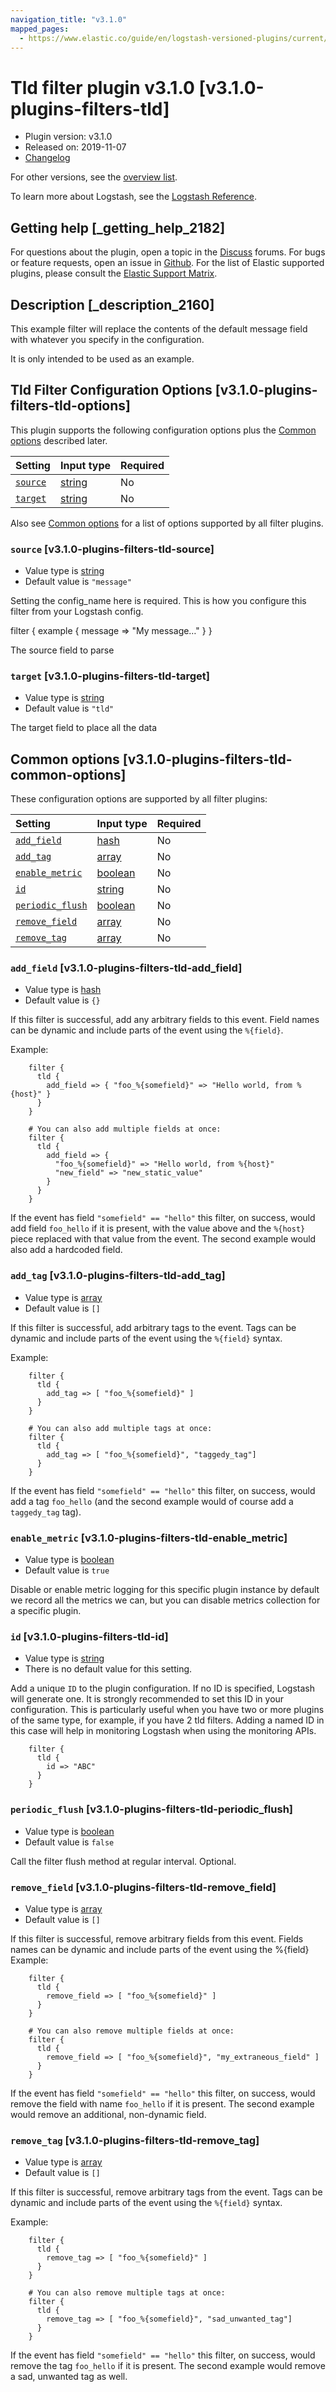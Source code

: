 ```yaml
---
navigation_title: "v3.1.0"
mapped_pages:
  - https://www.elastic.co/guide/en/logstash-versioned-plugins/current/v3.1.0-plugins-filters-tld.html
---
```


# Tld filter plugin v3.1.0 [v3.1.0-plugins-filters-tld]

* Plugin version: v3.1.0
* Released on: 2019-11-07
* [Changelog](https://github.com/logstash-plugins/logstash-filter-tld/blob/v3.1.0/CHANGELOG.md)

For other versions, see the [overview list](filter-tld-index.md).

To learn more about Logstash, see the [Logstash Reference](https://www.elastic.co/guide/en/logstash/current/index.html).

## Getting help [_getting_help_2182]

For questions about the plugin, open a topic in the [Discuss](http://discuss.elastic.co) forums. For bugs or feature requests, open an issue in [Github](https://github.com/logstash-plugins/logstash-filter-tld). For the list of Elastic supported plugins, please consult the [Elastic Support Matrix](https://www.elastic.co/support/matrix#matrix_logstash_plugins).

## Description [_description_2160]

This example filter will replace the contents of the default message field with whatever you specify in the configuration.

It is only intended to be used as an example.

## Tld Filter Configuration Options [v3.1.0-plugins-filters-tld-options]

This plugin supports the following configuration options plus the [Common options](v3-1-0-plugins-filters-tld.md#v3.1.0-plugins-filters-tld-common-options) described later.

| Setting | Input type | Required |
| :- | :- | :- |
| [`source`](v3-1-0-plugins-filters-tld.md#v3.1.0-plugins-filters-tld-source) | [string](/lsr/value-types.md#string) | No |
| [`target`](v3-1-0-plugins-filters-tld.md#v3.1.0-plugins-filters-tld-target) | [string](/lsr/value-types.md#string) | No |

Also see [Common options](v3-1-0-plugins-filters-tld.md#v3.1.0-plugins-filters-tld-common-options) for a list of options supported by all filter plugins.

### `source` [v3.1.0-plugins-filters-tld-source]

* Value type is [string](/lsr/value-types.md#string)
* Default value is `"message"`

Setting the config\_name here is required. This is how you configure this filter from your Logstash config.

filter { example { message ⇒ "My message…" } }

The source field to parse

### `target` [v3.1.0-plugins-filters-tld-target]

* Value type is [string](/lsr/value-types.md#string)
* Default value is `"tld"`

The target field to place all the data

## Common options [v3.1.0-plugins-filters-tld-common-options]

These configuration options are supported by all filter plugins:

| Setting | Input type | Required |
| :- | :- | :- |
| [`add_field`](v3-1-0-plugins-filters-tld.md#v3.1.0-plugins-filters-tld-add_field) | [hash](/lsr/value-types.md#hash) | No |
| [`add_tag`](v3-1-0-plugins-filters-tld.md#v3.1.0-plugins-filters-tld-add_tag) | [array](/lsr/value-types.md#array) | No |
| [`enable_metric`](v3-1-0-plugins-filters-tld.md#v3.1.0-plugins-filters-tld-enable_metric) | [boolean](/lsr/value-types.md#boolean) | No |
| [`id`](v3-1-0-plugins-filters-tld.md#v3.1.0-plugins-filters-tld-id) | [string](/lsr/value-types.md#string) | No |
| [`periodic_flush`](v3-1-0-plugins-filters-tld.md#v3.1.0-plugins-filters-tld-periodic_flush) | [boolean](/lsr/value-types.md#boolean) | No |
| [`remove_field`](v3-1-0-plugins-filters-tld.md#v3.1.0-plugins-filters-tld-remove_field) | [array](/lsr/value-types.md#array) | No |
| [`remove_tag`](v3-1-0-plugins-filters-tld.md#v3.1.0-plugins-filters-tld-remove_tag) | [array](/lsr/value-types.md#array) | No |

### `add_field` [v3.1.0-plugins-filters-tld-add_field]

* Value type is [hash](/lsr/value-types.md#hash)
* Default value is `{}`

If this filter is successful, add any arbitrary fields to this event. Field names can be dynamic and include parts of the event using the `%{field}`.

Example:

```
    filter {
      tld {
        add_field => { "foo_%{somefield}" => "Hello world, from %{host}" }
      }
    }
```

```
    # You can also add multiple fields at once:
    filter {
      tld {
        add_field => {
          "foo_%{somefield}" => "Hello world, from %{host}"
          "new_field" => "new_static_value"
        }
      }
    }
```

If the event has field `"somefield" == "hello"` this filter, on success, would add field `foo_hello` if it is present, with the value above and the `%{host}` piece replaced with that value from the event. The second example would also add a hardcoded field.

### `add_tag` [v3.1.0-plugins-filters-tld-add_tag]

* Value type is [array](/lsr/value-types.md#array)
* Default value is `[]`

If this filter is successful, add arbitrary tags to the event. Tags can be dynamic and include parts of the event using the `%{field}` syntax.

Example:

```
    filter {
      tld {
        add_tag => [ "foo_%{somefield}" ]
      }
    }
```

```
    # You can also add multiple tags at once:
    filter {
      tld {
        add_tag => [ "foo_%{somefield}", "taggedy_tag"]
      }
    }
```

If the event has field `"somefield" == "hello"` this filter, on success, would add a tag `foo_hello` (and the second example would of course add a `taggedy_tag` tag).

### `enable_metric` [v3.1.0-plugins-filters-tld-enable_metric]

* Value type is [boolean](/lsr/value-types.md#boolean)
* Default value is `true`

Disable or enable metric logging for this specific plugin instance by default we record all the metrics we can, but you can disable metrics collection for a specific plugin.

### `id` [v3.1.0-plugins-filters-tld-id]

* Value type is [string](/lsr/value-types.md#string)
* There is no default value for this setting.

Add a unique `ID` to the plugin configuration. If no ID is specified, Logstash will generate one. It is strongly recommended to set this ID in your configuration. This is particularly useful when you have two or more plugins of the same type, for example, if you have 2 tld filters. Adding a named ID in this case will help in monitoring Logstash when using the monitoring APIs.

```
    filter {
      tld {
        id => "ABC"
      }
    }
```

### `periodic_flush` [v3.1.0-plugins-filters-tld-periodic_flush]

* Value type is [boolean](/lsr/value-types.md#boolean)
* Default value is `false`

Call the filter flush method at regular interval. Optional.

### `remove_field` [v3.1.0-plugins-filters-tld-remove_field]

* Value type is [array](/lsr/value-types.md#array)
* Default value is `[]`

If this filter is successful, remove arbitrary fields from this event. Fields names can be dynamic and include parts of the event using the %{field} Example:

```
    filter {
      tld {
        remove_field => [ "foo_%{somefield}" ]
      }
    }
```

```
    # You can also remove multiple fields at once:
    filter {
      tld {
        remove_field => [ "foo_%{somefield}", "my_extraneous_field" ]
      }
    }
```

If the event has field `"somefield" == "hello"` this filter, on success, would remove the field with name `foo_hello` if it is present. The second example would remove an additional, non-dynamic field.

### `remove_tag` [v3.1.0-plugins-filters-tld-remove_tag]

* Value type is [array](/lsr/value-types.md#array)
* Default value is `[]`

If this filter is successful, remove arbitrary tags from the event. Tags can be dynamic and include parts of the event using the `%{field}` syntax.

Example:

```
    filter {
      tld {
        remove_tag => [ "foo_%{somefield}" ]
      }
    }
```

```
    # You can also remove multiple tags at once:
    filter {
      tld {
        remove_tag => [ "foo_%{somefield}", "sad_unwanted_tag"]
      }
    }
```

If the event has field `"somefield" == "hello"` this filter, on success, would remove the tag `foo_hello` if it is present. The second example would remove a sad, unwanted tag as well.
